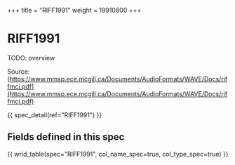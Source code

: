 +++
title = "RIFF1991"
weight = 19910800
+++

RIFF1991
========

TODO: overview

Source: [https://www.mmsp.ece.mcgill.ca/Documents/AudioFormats/WAVE/Docs/riffmci.pdf](https://www.mmsp.ece.mcgill.ca/Documents/AudioFormats/WAVE/Docs/riffmci.pdf)

{{ spec_detail(ref="RIFF1991") }} 

## Fields defined in this spec

{{ wrid_table(spec="RIFF1991", col_name_spec=true, col_type_spec=true) }}

